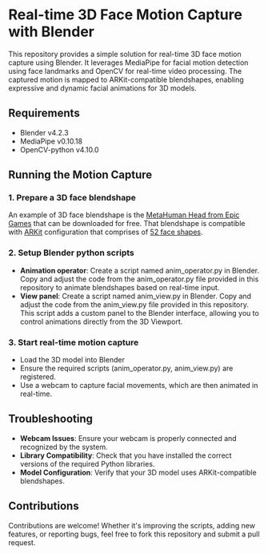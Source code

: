 # Real-time 3D Face Motion Capture with Blender
This repository provides a simple solution for real-time 3D face motion capture using Blender. It leverages MediaPipe for facial motion detection using face landmarks and OpenCV for real-time video processing. The captured motion is mapped to ARKit-compatible blendshapes, enabling expressive and dynamic facial animations for 3D models.

## Requirements
- Blender v4.2.3
- MediaPipe v0.10.18
- OpenCV-python v4.10.0

## Running the Motion Capture


### 1. Prepare a 3D face blendshape 

An example of 3D face blendshape is the [MetaHuman Head from Epic Games](https://bazaar.blendernation.com/listing/metahuman-head-52-blendshapes-arkit-ready/) that can be downloaded for free. 
That blendshape is compatible with [ARKit](https://arkit-face-blendshapes.com/) configuration that comprises of [52 face shapes](https://github.com/elijah-atkins/ARKitBlendshapeHelper).

### 2. Setup Blender python scripts
- __Animation operator__: Create a script named anim_operator.py in Blender. Copy and adjust the code from the anim_operator.py file provided in this repository to animate blendshapes based on real-time input.
- __View panel__: Create a script named anim_view.py in Blender. Copy and adjust the code from the anim_view.py file provided in this repository. This script adds a custom panel to the Blender interface, allowing you to control animations directly from the 3D Viewport.

### 3. Start real-time motion capture
- Load the 3D model into Blender
- Ensure the required scripts (anim_operator.py, anim_view.py) are registered.
- Use a webcam to capture facial movements, which are then animated in real-time.

## Troubleshooting
- __Webcam Issues__: Ensure your webcam is properly connected and recognized by the system.
- __Library Compatibility__: Check that you have installed the correct versions of the required Python libraries.
- __Model Configuration__: Verify that your 3D model uses ARKit-compatible blendshapes.

## Contributions
Contributions are welcome! Whether it's improving the scripts, adding new features, or reporting bugs, feel free to fork this repository and submit a pull request.